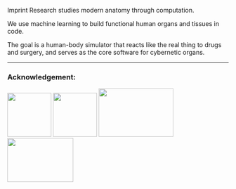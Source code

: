 Imprint Research studies modern anatomy through computation.

We use machine learning to build functional human organs and tissues in code.

The goal is a human-body simulator that reacts like the real thing to drugs and surgery, and serves as the core software for cybernetic organs.


---------------------------------------------------------------------------------------------------------------------------------------------------------------------------------------------

### Acknowledgement:
<p align="left">
  <img src="https://github.com/KidsWithTokens/.github/blob/main/university-of-oxford-logo-1.png.webp" width="100" height="100" />
  <img src="https://github.com/KidsWithTokens/.github/blob/main/cmu-logo.png" width="100" height="100" />
  <img src="https://github.com/KidsWithTokens/.github/blob/main/nus_logo_full-horizontal.jpg" width="170" height="110" />
  <img src="https://github.com/JailLab/.github/blob/main/Screenshot%202025-09-06%20at%2001.22.34.png" width="150" height="100" />
</p>

